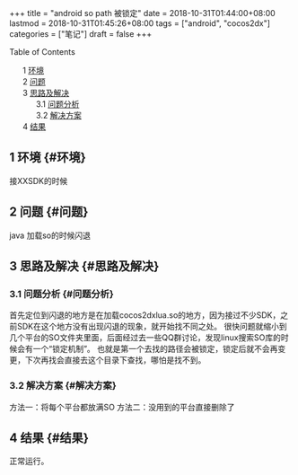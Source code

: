 +++
title = "android so path 被锁定"
date = 2018-10-31T01:44:00+08:00
lastmod = 2018-10-31T01:45:26+08:00
tags = ["android", "cocos2dx"]
categories = ["笔记"]
draft = false
+++

<style>
  .ox-hugo-toc ul {
    list-style: none;
  }
</style>
<div class="ox-hugo-toc toc">
<div></div>

<div class="heading">Table of Contents</div>

- <span class="section-num">1</span> [环境](#环境)
- <span class="section-num">2</span> [问题](#问题)
- <span class="section-num">3</span> [思路及解决](#思路及解决)
    - <span class="section-num">3.1</span> [问题分析](#问题分析)
    - <span class="section-num">3.2</span> [解决方案](#解决方案)
- <span class="section-num">4</span> [结果](#结果)

</div>
<!--endtoc-->



## <span class="section-num">1</span> 环境 {#环境}

接XXSDK的时候


## <span class="section-num">2</span> 问题 {#问题}

java 加载so的时候闪退


## <span class="section-num">3</span> 思路及解决 {#思路及解决}


### <span class="section-num">3.1</span> 问题分析 {#问题分析}

首先定位到闪退的地方是在加载cocos2dxlua.so的地方，因为接过不少SDK，之前SDK在这个地方没有出现闪退的现象，就开始找不同之处。
很快问题就缩小到几个平台的SO文件夹里面，后面经过去一些QQ群讨论，发现linux搜索SO库的时候会有一个“锁定机制”。
也就是第一个去找的路径会被锁定，锁定后就不会再变更，下次再找会直接去这个目录下查找，哪怕是找不到。


### <span class="section-num">3.2</span> 解决方案 {#解决方案}

方法一：将每个平台都放满SO
方法二：没用到的平台直接删除了


## <span class="section-num">4</span> 结果 {#结果}

正常运行。